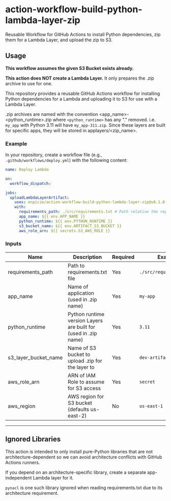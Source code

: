 # action-workflow-build-python-lambda-layer-zip

Reusable Workflow for GitHub Actions to install Python dependencies, zip them for a Lambda Layer, and upload the zip to S3.

## Usage

**This workflow assumes the given S3 Bucket exists already.**

**This action does NOT create a Lambda Layer.** It only prepares the .zip archive to use for one.

This repository provides a reusable GitHub Actions workflow for installing Python dependencies for a Lambda and uploading it to S3 for use with a Lambda Layer.

.zip archives are named with the convention <app_name>-<python_runtime>.zip where `<python_runtime>` has any "." removed. i.e. `my_app` with Python 3.11 will have `my_app-311.zip`. Since these layers are built for specific apps, they will be stored in applayers/<zip_name>.

### Example

In your repository, create a workflow file (e.g., `.github/workflows/deploy.yml`) with the following content:

```yaml
name: Deploy Lambda

on:
  workflow_dispatch:

jobs:
  uploadLambdaLayerArtifact:
    uses: enpicie/action-workflow-build-python-lambda-layer-zip@v0.1.0
    with:
      requirements_path: ./src/requirements.txt # Path relative the repository root
      app_name: ${{ env.APP_NAME }}
      python_runtime: ${{ env.PYTHON_RUNTIME }}
      s3_bucket_name: ${{ env.ARTIFACT_S3_BUCKET }}
      aws_role_arn: ${{ secrets.S3_AWS_ROLE }}
```

### Inputs

| Name                 | Description                                                     | Required | Example                  |
| -------------------- | --------------------------------------------------------------- | -------- | ------------------------ |
| requirements_path    | Path to requirements.txt file                                   | Yes      | `./src/requirements.txt` |
| app_name             | Name of application (used in .zip name)                         | Yes      | `my-app`                 |
| python_runtime       | Python runtime version Layers are built for (used in .zip name) | Yes      | `3.11`                   |
| s3_layer_bucket_name | Name of S3 bucket to upload .zip for the layer to               | Yes      | `dev-artifacts`          |
| aws_role_arn         | ARN of IAM Role to assume for S3 access                         | Yes      | `secret`                 |
| aws_region           | AWS region for S3 bucket (defaults us-east-2)                   | No       | `us-east-1`              |

---

## Ignored Libraries

This action is intended to only install pure-Python libraries that are not architecture-dependent so we can avoid architecture conflicts with GitHub Actions runners.

If you depend on an architecture-specific library, create a separate app-independent Lambda layer for it.

`pynacl` is one such library ignored when reading requirements.txt due to its architecture requirement.
